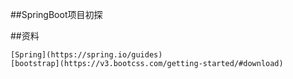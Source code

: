 ##SpringBoot项目初探

##资料
    
    [Spring](https://spring.io/guides) 
    [bootstrap](https://v3.bootcss.com/getting-started/#download)
